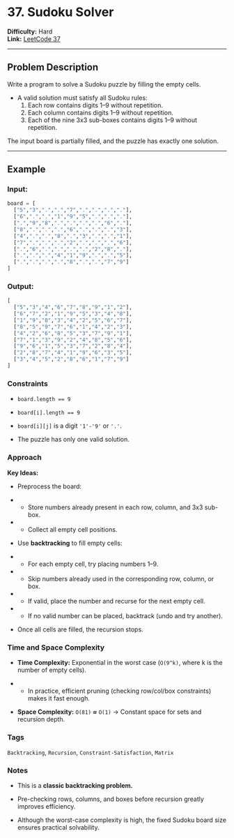 # 37. Sudoku Solver

**Difficulty:** Hard  
**Link:** [LeetCode 37](https://leetcode.com/problems/sudoku-solver/)

---

## Problem Description
Write a program to solve a Sudoku puzzle by filling the empty cells.  
- A valid solution must satisfy all Sudoku rules:  
  1. Each row contains digits 1–9 without repetition.  
  2. Each column contains digits 1–9 without repetition.  
  3. Each of the nine 3x3 sub-boxes contains digits 1–9 without repetition.  

The input board is partially filled, and the puzzle has exactly one solution.

---

## Example

### Input:
```python
board = [
  ["5","3",".",".","7",".",".",".","."],
  ["6",".",".","1","9","5",".",".","."],
  [".","9","8",".",".",".",".","6","."],
  ["8",".",".",".","6",".",".",".","3"],
  ["4",".",".","8",".","3",".",".","1"],
  ["7",".",".",".","2",".",".",".","6"],
  [".","6",".",".",".",".","2","8","."],
  [".",".",".","4","1","9",".",".","5"],
  [".",".",".",".","8",".",".","7","9"]
]
```

### Output:
```python
[
  ["5","3","4","6","7","8","9","1","2"],
  ["6","7","2","1","9","5","3","4","8"],
  ["1","9","8","3","4","2","5","6","7"],
  ["8","5","9","7","6","1","4","2","3"],
  ["4","2","6","8","5","3","7","9","1"],
  ["7","1","3","9","2","4","8","5","6"],
  ["9","6","1","5","3","7","2","8","4"],
  ["2","8","7","4","1","9","6","3","5"],
  ["3","4","5","2","8","6","1","7","9"]
]
```

### Constraints

- `board.length == 9`

- `board[i].length == 9`

- `board[i][j]` is a digit `'1'-'9'` or `'.'`.

- The puzzle has only one valid solution.

### Approach
**Key Ideas:**

- Preprocess the board:

- - Store numbers already present in each row, column, and 3x3 sub-box.

- - Collect all empty cell positions.

- Use **backtracking** to fill empty cells:

- - For each empty cell, try placing numbers 1–9.

- - Skip numbers already used in the corresponding row, column, or box.

- - If valid, place the number and recurse for the next empty cell.

- - If no valid number can be placed, backtrack (undo and try another).

- Once all cells are filled, the recursion stops.

### Time and Space Complexity

- **Time Complexity:** Exponential in the worst case (`O(9^k)`, where k is the number of empty cells).

- - In practice, efficient pruning (checking row/col/box constraints) makes it fast enough.

- **Space Complexity:** `O(81)` **≈** `O(1)` → Constant space for sets and recursion depth.

### Tags

`Backtracking`, `Recursion`, `Constraint-Satisfaction`, `Matrix`

### Notes

- This is a **classic backtracking problem.**

- Pre-checking rows, columns, and boxes before recursion greatly improves efficiency.

- Although the worst-case complexity is high, the fixed Sudoku board size ensures practical solvability.